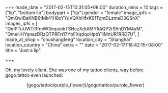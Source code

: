 +++
made_date = "2017-02-15T10:31:05+08:00"
duration_mins = 10
tags = ["lip", "bottom lip"]
bodypart = ["lip"]
gender = "female"
image_ipfs = "QmQwiBeKNB6tMk41H8cYYuVQXhHfxK91TqmDLzmeD3QSnX"
images_ipfs = [
  "QmPTuUWTiRfmiW3mpubkTSHezXdtAMY5AQP2rS5hDYM4yM",
  "QmeHHYqnazDRzQTPRFrt17YbFXqdqoHpbY1iMnUR1RRD7U",
]
made_at_shop = "chushangfeng"
location_city = "Shanghai"
location_country = "China"
extra = ""
date = "2017-02-17T18:42:15+08:00"
title = "Just a lip"

+++

Oh, my lovely client. She was one of my tattoo clients,
way before gogo.tattoo even launched:
<center>
[gogo/tattoo/purple_flower](/gogo/tattoo/purple_flower)
</center>

